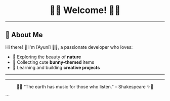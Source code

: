 <!-- Halaman Profil GitHub -->
<h1 align="center">🌿🐇 Welcome! 🐇🌿</h1>

---

## 🌼 About Me

Hi there! 🌟 I'm [Ayuni] 👩‍💻, a passionate developer who loves:
- 🍃 Exploring the beauty of **nature**
- 🐰 Collecting cute **bunny-themed** items
- 🌟 Learning and building **creative projects**

---
---

<p align="center">
  🌿✨ “The earth has music for those who listen.” – Shakespeare ✨🌿
</p>
```
